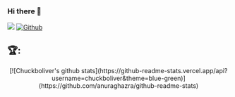 ### Hi there 👋
![](https://visitor-badge.laobi.icu/badge?page_id=Chuckboliver)
[![Github](https://img.shields.io/github/followers/Chuckboliver?label=Follow&style=social)](https://github.com/Chuckboliver)
## :trophy::
<div align="center">
  [![Chuckboliver's github stats](https://github-readme-stats.vercel.app/api?username=chuckboliver&theme=blue-green)](https://github.com/anuraghazra/github-readme-stats)
      
</div>








<!--
**Chuckboliver/chuckboliver** is a ✨ _special_ ✨ repository because its `README.md` (this file) appears on your GitHub profile.

Here are some ideas to get you started:

- 🔭 I’m currently working on ...
- 🌱 I’m currently learning ...
- 👯 I’m looking to collaborate on ...
- 🤔 I’m looking for help with ...
- 💬 Ask me about ...
- 📫 How to reach me: ...
- 😄 Pronouns: ...
- ⚡ Fun fact: ...
-->
